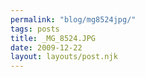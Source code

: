 ```yaml
---
permalink: "blog/mg8524jpg/"
tags: posts
title: _MG_8524.JPG
date: 2009-12-22
layout: layouts/post.njk
---
```


